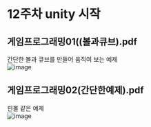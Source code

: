 # 12주차 unity 시작


## 게임프로그래밍01((볼과큐브).pdf
간단한 볼과 큐브를 만들어 움직여 보는 예제  
![image](https://github.com/JeonSangHoon0711/2023-gameprogramming/assets/121441565/ff6a876e-29a1-45d3-9e94-752378e4508f)


## 게임프로그래밍02(간단한예제).pdf
핀볼 같은 예제  
![image](https://github.com/JeonSangHoon0711/2023-gameprogramming/assets/121441565/6b2a2cf1-1cec-450c-8083-f47f1a56a5c9)
